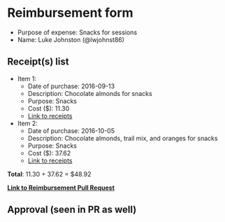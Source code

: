 
# Reimbursement form

- Purpose of expense: Snacks for sessions
- Name: Luke Johnston (@lwjohnst86)

## Receipt(s) list

- Item 1:
    - Date of purchase: 2016-09-13
    - Description: Chocolate almonds for snacks
    - Purpose: Snacks
    - Cost ($): 11.30
    - [Link to receipts](https://github.com/UofTCoders/council/blob/master/treasurer/receipts/2016-09-13-food-BloorstreetMarket.pdf)
- Item 2:
    - Date of purchase: 2016-10-05
    - Description: Chocolate almonds, trail mix, and oranges for snacks
    - Purpose: Snacks
    - Cost ($): 37.62
    - [Link to receipts](https://github.com/UofTCoders/council/blob/master/treasurer/receipts/2016-10-05-food-BloorstreetMarket.pdf)

**Total**: 11.30 + 37.62 = $48.92
    
**[Link to Reimbursement Pull Request](https://github.com/UofTCoders/council/pull/47)**

## Approval (seen in PR as well)
